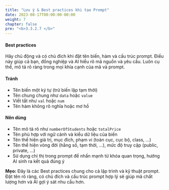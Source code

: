 ```yaml
---
title: "Lưu ý & Best practices khi tạo Prompt"
date: 2023-08-17T00:00:00-00:00
weight: 7
chapter: false
pre: "<b>3.3.2.7 </b>"
---
```


#### Best practices
Hãy chủ động và có chủ đích khi đặt tên biến, hàm và cấu trúc prompt. Điều này giúp cả bạn, đồng nghiệp và AI hiểu rõ mã nguồn và yêu cầu. Luôn cụ thể, mô tả rõ ràng trong mọi khía cạnh của mã và prompt.

#### Tránh
- Tên biến một ký tự (trừ biến lặp tạm thời)
- Tên chung chung như `data` hoặc `value`
- Viết tắt như `val` hoặc `num`
- Tên hàm không rõ nghĩa hoặc mơ hồ

#### Nên dùng
- Tên mô tả rõ như `numberOfStudents` hoặc `totalPrice`
- Tên phù hợp với ngữ cảnh và kiểu dữ liệu của biến
- Tên thể hiện giá trị, mục đích, phạm vi (toàn cục, cục bộ, class, ...)
- Tên thể hiện vòng đời (hằng số, tạm thời, ...), mức độ truy cập (public, private, ...)
- Sử dụng chỉ thị trong prompt để nhấn mạnh từ khóa quan trọng, hướng AI sinh ra kết quả đúng ý

**Mẹo:** Đây là các Best practices chung cho cả lập trình và kỹ thuật prompt. Đặt tên rõ ràng, có chủ đích và cấu trúc prompt hợp lý sẽ giúp mã chất lượng hơn và AI gợi ý sát nhu cầu hơn.
